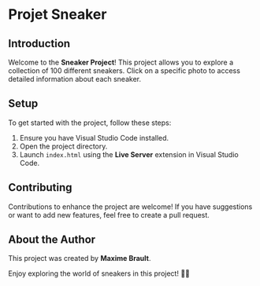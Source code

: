# Projet Sneaker

## Introduction

Welcome to the **Sneaker Project**! This project allows you to explore a collection of 100 different sneakers. Click on a specific photo to access detailed information about each sneaker.

## Setup

To get started with the project, follow these steps:

1. Ensure you have Visual Studio Code installed.
2. Open the project directory.
3. Launch `index.html` using the **Live Server** extension in Visual Studio Code.

## Contributing

Contributions to enhance the project are welcome! If you have suggestions or want to add new features, feel free to create a pull request.

## About the Author

This project was created by **Maxime Brault**.

Enjoy exploring the world of sneakers in this project! 🚀👟
